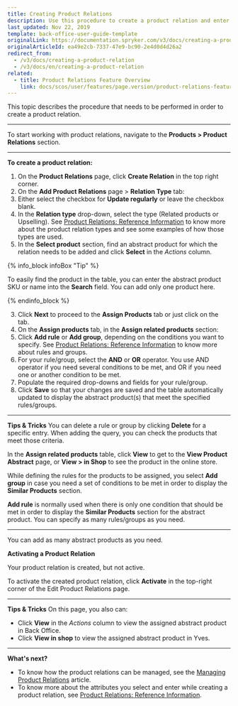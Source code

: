 ```yaml
---
title: Creating Product Relations
description: Use this procedure to create a product relation and enter all the required values in the Back Office.
last_updated: Nov 22, 2019
template: back-office-user-guide-template
originalLink: https://documentation.spryker.com/v3/docs/creating-a-product-relation
originalArticleId: ea49e2cb-7337-47e9-bc90-2e4d0d4d26a2
redirect_from:
  - /v3/docs/creating-a-product-relation
  - /v3/docs/en/creating-a-product-relation
related:
  - title: Product Relations Feature Overview
    link: docs/scos/user/features/page.version/product-relations-feature-overview.html
---
```


This topic describes the procedure that needs to be performed in order to create a product relation.
***

To start working with product relations, navigate to the **Products > Product Relations** section.
***

**To create a product relation:**
1. On the **Product Relations** page, click **Create Relation** in the top right corner.
2. On the **Add Product Relations** page > **Relation Type** tab:
  1. Either select the checkbox for **Update regularly** or leave the checkbox blank.
  2. In the **Relation type** drop-down, select the type (Related products or Upselling). See [Product Relations: Reference Information](/docs/scos/user/back-office-user-guides/{{page.version}}/merchandising/product-relations/references/product-relations-reference-information.html) to know more about the product relation types and see some examples of how those types are used.
  3. In the **Select product** section, find an abstract product for which the relation needs to be added and click **Select** in the _Actions_ column.
  
  {% info_block infoBox "Tip" %}
  
  To easily find the product in the table, you can enter the abstract product SKU or name into the **Search** field. You can add only one product here.
  
  {% endinfo_block %}

3. Click **Next** to proceed to the **Assign Products** tab or just click on the tab.
4. On the **Assign products** tab, in the **Assign related products** section:
  1. Click **Add rule** or **Add group**, depending on the conditions you want to specify. See [Product Relations: Reference Information](/docs/scos/user/back-office-user-guides/{{page.version}}/merchandising/product-relations/references/product-relations-reference-information.html) to know more about rules and groups.
  2. For your rule/group, select the **AND** or **OR** operator. You use AND operator if you need several conditions to be met, and OR if you need one or another condition to be met.
  3. Populate the required drop-downs and fields for your rule/group.
  4. Click **Save** so that your changes are saved and the table automatically updated to display the abstract product(s) that meet the specified rules/groups.
***

**Tips & Tricks**
You can delete a rule or group by clicking **Delete** for a specific entry.
When adding the query, you can check the products that meet those criteria.

In the **Assign related products** table, click **View** to get to the **View Product Abstract** page, or **View > in Shop** to see the product in the online store.

While defining the rules for the products to be assigned, you select **Add group** in case you need a set of conditions to be met in order to display the **Similar Products** section.

**Add rule** is normally used when there is only one condition that should be met in order to display the **Similar Products** section for the abstract product. You can specify as many rules/groups as you need.
***

You can add as many abstract products as you need.

**Activating a Product Relation**

Your product relation is created, but not active.

To activate the created product relation, click **Activate** in the top-right corner of the Edit Product Relations page.
***

**Tips & Tricks**
On this page, you also can:

* Click **View** in the _Actions_ column to view the assigned abstract product in Back Office.
* Click **View in shop** to view the assigned abstract product in Yves.
***

**What's next?**

* To know how the product relations can be managed, see the [Managing Product Relations](/docs/scos/user/back-office-user-guides/{{page.version}}/merchandising/product-relations/managing-product-relations.html) article.
* To know more about the attributes you select and enter while creating a product relation, see [Product Relations: Reference Information](/docs/scos/user/back-office-user-guides/{{page.version}}/merchandising/product-relations/references/product-relations-reference-information.html).
